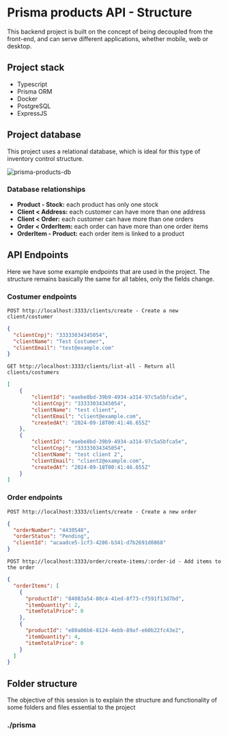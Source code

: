 # Prisma products API - Structure

This backend project is built on the concept of being decoupled from the front-end, and can serve different applications, whether mobile, web or desktop.

## Project stack

- Typescript
- Prisma ORM
- Docker
- PostgreSQL
- ExpressJS

## Project database
This project uses a relational database, which is ideal for this type of inventory control structure.

![prisma-products-db](https://github.com/user-attachments/assets/fbbf7d1d-0b37-4ce8-a537-91600b2f8237)

### Database relationships
- **Product - Stock:** each product has only one stock
- **Client < Address:** each customer can have more than one address
- **Client < Order:** each customer can have more than one orders
- **Order < OrderItem:** each order can have more than one order items
- **OrderItem - Product:** each order item is linked to a product

## API Endpoints
Here we have some example endpoints that are used in the project. The structure remains basically the same for all tables, only the fields change.

### Costumer endpoints

```http
POST http://localhost:3333/clients/create - Create a new client/costumer
```
```json
{
  "clientCnpj": "33333034345054",
  "clientName": "Test Costumer",
  "clientEmail": "test@example.com"
}
```

```http
GET http://localhost:3333/clients/list-all - Return all clients/costumers
```
```json
[
    {
        "clientId": "eaebe8bd-39b9-4934-a314-97c5a5bfca5e",
        "clientCnpj": "33333034345054",
        "clientName": "test client",
        "clientEmail": "client@example.com",
        "createdAt": "2024-09-18T00:41:46.655Z"
    },
    {
        "clientId": "eaebe8bd-39b9-4934-a314-97c5a5bfca5e",
        "clientCnpj": "33333034345054",
        "clientName": "test client 2",
        "clientEmail": "client2@example.com",
        "createdAt": "2024-09-18T00:41:46.655Z"
    }
]
```

### Order endpoints

```http
POST http://localhost:3333/clients/create - Create a new order
```
```json
{
  "orderNumber": "4430540",  
  "orderStatus": "Pending",
  "clientId": "acaadce5-1cf3-4286-b341-d7b2691d0868"
}
```

```http
POST http://localhost:3333/order/create-items/:order-id - Add items to the order
```
```json
{
  "orderItems": [
    {
      "productId": "84083a54-80c4-41ed-8f73-cf591f13d7bd",
      "itemQuantity": 2,
      "itemTotalPrice": 0
    },
    {
      "productId": "e80a06b6-8124-4ebb-89af-e60b22fc43e2",
      "itemQuantity": 4,
      "itemTotalPrice": 0
    }
  ]
}
```

## Folder structure
The objective of this session is to explain the structure and functionality of some folders and files essential to the project

### ./prisma
